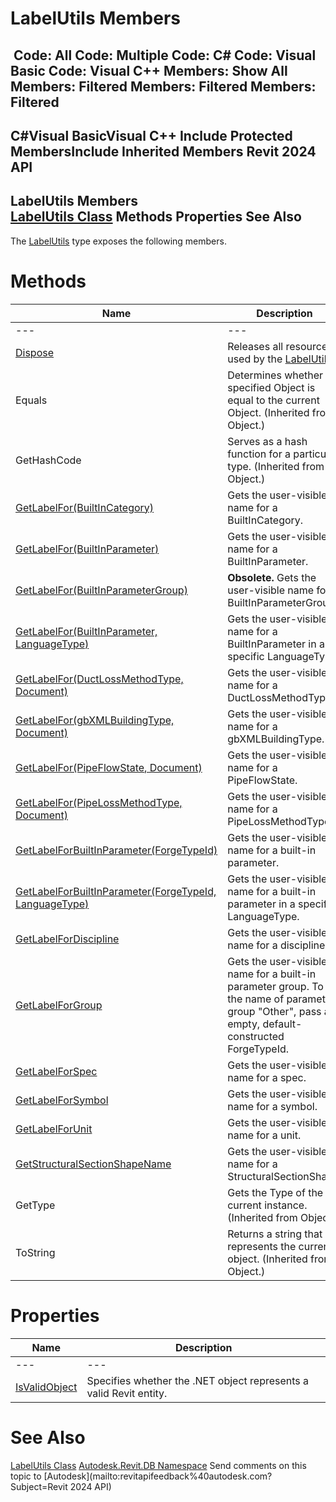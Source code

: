 # LabelUtils Members

﻿
 Code: All Code: Multiple Code: C# Code: Visual Basic Code: Visual C++  Members: Show All Members: Filtered Members: Filtered Members: Filtered   
---  
C#Visual BasicVisual C++
Include Protected MembersInclude Inherited Members
Revit 2024 API  
---  
LabelUtils Members  
[LabelUtils Class](39d096e3-6f2f-13ac-237b-7549d9841ef5.md "LabelUtils Class") Methods Properties See Also  
---  
The [LabelUtils](39d096e3-6f2f-13ac-237b-7549d9841ef5.md "LabelUtils Class") type exposes the following members.
# Methods
| Name | Description |
| --- | --- |
| --- | --- | --- |
| [Dispose](68b266bc-631e-fc0e-2d8f-e0b03ad72ec7.md "Dispose Method") | Releases all resources used by the [LabelUtils](39d096e3-6f2f-13ac-237b-7549d9841ef5.md "LabelUtils Class") |
| Equals | Determines whether the specified Object is equal to the current Object. (Inherited from Object.) |
| GetHashCode | Serves as a hash function for a particular type.  (Inherited from Object.) |
| [GetLabelFor(BuiltInCategory)](3c5057a7-b59e-c650-0d46-643f3bae218d.md "GetLabelFor Method \(BuiltInCategory\)") | Gets the user-visible name for a BuiltInCategory. |
| [GetLabelFor(BuiltInParameter)](ca0f955c-7cfa-e894-c0bc-dfa269aae5b4.md "GetLabelFor Method \(BuiltInParameter\)") | Gets the user-visible name for a BuiltInParameter. |
| [GetLabelFor(BuiltInParameterGroup)](b48d806c-d7c5-7638-c6f8-041495c5d783.md "GetLabelFor Method \(BuiltInParameterGroup\)") | **Obsolete.** Gets the user-visible name for a BuiltInParameterGroup. |
| [GetLabelFor(BuiltInParameter, LanguageType)](c38e7823-31b3-9bcd-5ab0-d353e0d39fa8.md "GetLabelFor Method \(BuiltInParameter, LanguageType\)") | Gets the user-visible name for a BuiltInParameter in a specific LanguageType. |
| [GetLabelFor(DuctLossMethodType, Document)](42396276-236f-3d66-84af-877397c4b08b.md "GetLabelFor Method \(DuctLossMethodType, Document\)") | Gets the user-visible name for a DuctLossMethodType. |
| [GetLabelFor(gbXMLBuildingType, Document)](3e86f8bf-b9b6-5383-3f65-0a9c9a5acf61.md "GetLabelFor Method \(gbXMLBuildingType, Document\)") | Gets the user-visible name for a gbXMLBuildingType. |
| [GetLabelFor(PipeFlowState, Document)](0fcc9faa-4526-622c-924e-5dad5c61c228.md "GetLabelFor Method \(PipeFlowState, Document\)") | Gets the user-visible name for a PipeFlowState. |
| [GetLabelFor(PipeLossMethodType, Document)](fa0a0158-ecdc-0557-4214-14d5917d8c67.md "GetLabelFor Method \(PipeLossMethodType, Document\)") | Gets the user-visible name for a PipeLossMethodType. |
| [GetLabelForBuiltInParameter(ForgeTypeId)](482c49db-8994-bcc8-3077-02d8f40ba3db.md "GetLabelForBuiltInParameter Method \(ForgeTypeId\)") | Gets the user-visible name for a built-in parameter. |
| [GetLabelForBuiltInParameter(ForgeTypeId, LanguageType)](c823565b-b71f-cc64-597a-eed82de7106f.md "GetLabelForBuiltInParameter Method \(ForgeTypeId, LanguageType\)") | Gets the user-visible name for a built-in parameter in a specific LanguageType. |
| [GetLabelForDiscipline](09ff409c-3deb-3bd8-d2ef-7eab4fbe4973.md "GetLabelForDiscipline Method") | Gets the user-visible name for a discipline. |
| [GetLabelForGroup](fad046bf-b6c9-35cd-69f2-1d556ddbbc05.md "GetLabelForGroup Method") | Gets the user-visible name for a built-in parameter group. To get the name of parameter group "Other", pass an empty, default-constructed ForgeTypeId. |
| [GetLabelForSpec](5f0e82b9-cf62-062d-5136-3c4032cca766.md "GetLabelForSpec Method") | Gets the user-visible name for a spec. |
| [GetLabelForSymbol](d8dc0d86-c548-89ba-da65-3f3a9b2f9ec8.md "GetLabelForSymbol Method") | Gets the user-visible name for a symbol. |
| [GetLabelForUnit](96491567-d6a1-23ed-2d82-673d5b1dfc5b.md "GetLabelForUnit Method") | Gets the user-visible name for a unit. |
| [GetStructuralSectionShapeName](4969a1cc-9943-c418-dfca-9672b0fba75f.md "GetStructuralSectionShapeName Method") | Gets the user-visible name for a StructuralSectionShape. |
| GetType | Gets the Type of the current instance. (Inherited from Object.) |
| ToString | Returns a string that represents the current object. (Inherited from Object.) |

# Properties
| Name | Description |
| --- | --- |
| --- | --- | --- |
| [IsValidObject](06f80896-f874-197e-53a4-022263eeea91.md "IsValidObject Property") | Specifies whether the .NET object represents a valid Revit entity. |

# See Also
[LabelUtils Class](39d096e3-6f2f-13ac-237b-7549d9841ef5.md "LabelUtils Class")
[Autodesk.Revit.DB Namespace](87546ba7-461b-c646-cbb1-2cb8f5bff8b2.md "Autodesk.Revit.DB Namespace")
Send comments on this topic to [Autodesk](mailto:revitapifeedback%40autodesk.com?Subject=Revit 2024 API)